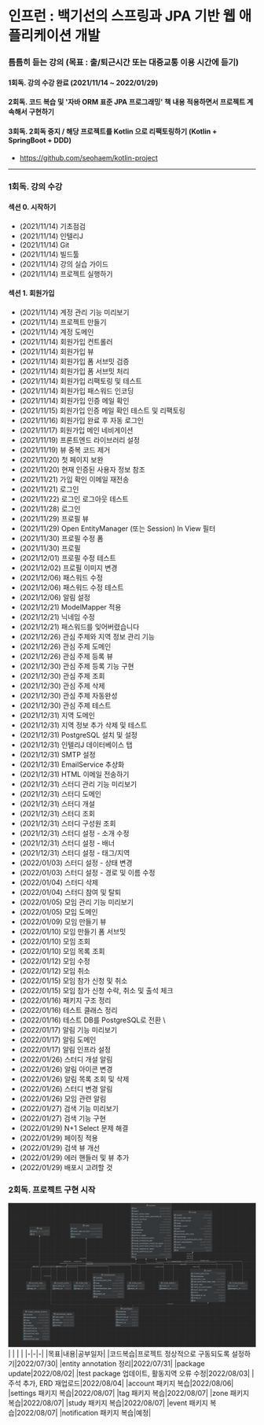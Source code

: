 # 인프런 : 백기선의 스프링과 JPA 기반 웹 애플리케이션 개발
### 틈틈히 듣는 강의 (목표 : 출/퇴근시간 또는 대중교통 이용 시간에 듣기)
#### 1회독. 강의 수강 완료 (2021/11/14 ~ 2022/01/29)
#### 2회독. 코드 복습 및 '자바 ORM 표준 JPA 프로그래밍' 책 내용 적용하면서 프로젝트 계속해서 구현하기
#### 3회독. 2회독 중지 / 해당 프로젝트를 Kotlin 으로 리팩토링하기 (Kotlin + SpringBoot + DDD)
- https://github.com/seohaem/kotlin-project

---
### 1회독. 강의 수강 
#### 섹션 0. 시작하기
- (2021/11/14) 기초점검
- (2021/11/14) 인텔리J
- (2021/11/14) Git
- (2021/11/14) 빌드툴
- (2021/11/14) 강의 실습 가이드
- (2021/11/14) 프로젝트 실행하기


#### 섹션 1. 회원가입
- (2021/11/14) 계정 관리 기능 미리보기
- (2021/11/14) 프로젝트 만들기
- (2021/11/14) 계정 도메인
- (2021/11/14) 회원가입 컨트롤러
- (2021/11/14) 회원가입 뷰
- (2021/11/14) 회원가입 폼 서브밋 검증
- (2021/11/14) 회원가입 폼 서브밋 처리
- (2021/11/14) 회원가입 리팩토링 및 테스트
- (2021/11/14) 회원가입 패스워드 인코딩
- (2021/11/14) 회원가입 인증 메일 확인
- (2021/11/15) 회원가입 인증 메일 확인 테스트 및 리팩토링
- (2021/11/16) 회원가입 완료 후 자동 로그인
- (2021/11/17) 회원가입 메인 네비게이션 
- (2021/11/19) 프론트엔드 라이브러리 설정
- (2021/11/19) 뷰 중복 코드 제거
- (2021/11/20) 첫 페이지 보완
- (2021/11/20) 현재 인증된 사용자 정보 참조
- (2021/11/21) 가입 확인 이메일 재전송
- (2021/11/21) 로그인 
- (2021/11/22) 로그인 로그아웃 테스트
- (2021/11/28) 로그인 
- (2021/11/29) 프로필 뷰
- (2021/11/29) Open EntityManager (또는 Session) In View 필터
- (2021/11/30) 프로필 수정 폼
- (2021/11/30) 프로필 
- (2021/12/01) 프로필 수정 테스트
- (2021/12/02) 프로필 이미지 변경
- (2021/12/06) 패스워드 수정
- (2021/12/06) 패스워드 수정 테스트
- (2021/12/06) 알림 설정
- (2021/12/21) ModelMapper 적용
- (2021/12/21) 닉네임 수정
- (2021/12/21) 패스워드를 잊어버렸습니다
- (2021/12/26) 관심 주제와 지역 정보 관리 기능
- (2021/12/26) 관심 주제 도메인
- (2021/12/26) 관심 주제 등록 뷰
- (2021/12/30) 관심 주제 등록 기능 구현
- (2021/12/30) 관심 주제 조회
- (2021/12/30) 관심 주제 삭제
- (2021/12/30) 관심 주제 자동완성
- (2021/12/30) 관심 주제 테스트
- (2021/12/31) 지역 도메인
- (2021/12/31) 지역 정보 추가 삭제 및 테스트
- (2021/12/31) PostgreSQL 설치 및 설정
- (2021/12/31) 인텔리J 데이터베이스 탭
- (2021/12/31) SMTP 설정
- (2021/12/31) EmailService 추상화
- (2021/12/31) HTML 이메일 전송하기
- (2021/12/31) 스터디 관리 기능 미리보기
- (2021/12/31) 스터디 도메인
- (2021/12/31) 스터디 개설
- (2021/12/31) 스터디 조회
- (2021/12/31) 스터디 구성원 조회
- (2021/12/31) 스터디 설정 - 소개 수정
- (2021/12/31) 스터디 설정 - 배너
- (2021/12/31) 스터디 설정 - 태그/지역
- (2022/01/03) 스터디 설정 - 상태 변경
- (2022/01/03) 스터디 설정 - 경로 및 이름 수정
- (2022/01/04) 스터디 삭제
- (2022/01/04) 스터디 참여 및 탈퇴
- (2022/01/05) 모임 관리 기능 미리보기
- (2022/01/05) 모임 도메인
- (2022/01/09) 모임 만들기 뷰
- (2022/01/10) 모임 만들기 폼 서브밋
- (2022/01/10) 모임 조회
- (2022/01/10) 모임 목록 조회 
- (2022/01/12) 모임 수정
- (2022/01/12) 모임 취소
- (2022/01/15) 모임 참가 신청 및 취소
- (2022/01/15) 모임 참가 신청 수락, 취소 및 출석 체크 
- (2022/01/16) 패키지 구조 정리
- (2022/01/16) 테스트 클래스 정리
- (2022/01/16) 테스트 DB를 PostgreSQL로 전환  \
- (2022/01/17) 알림 기능 미리보기
- (2022/01/17) 알림 도메인
- (2022/01/17) 알림 인프라 설정 
- (2022/01/26) 스터디 개설 알림
- (2022/01/26) 알림 아이콘 변경
- (2022/01/26) 알림 목록 조회 및 삭제
- (2022/01/26) 스터디 변경 알림
- (2022/01/26) 모임 관련 알림
- (2022/01/27) 검색 기능 미리보기
- (2022/01/27) 검색 기능 구현
- (2022/01/29) N+1 Select 문제 해결
- (2022/01/29) 페이징 적용
- (2022/01/29) 검색 뷰 개선
- (2022/01/29) 에러 핸들러 및 뷰 추가
- (2022/01/29) 배포시 고려할 것


### 2회독. 프로젝트 구현 시작
![IMAGES](ERD.png)
| | | |
|-|-|-|
|목표|내용|공부일자|
|코드복습|프로젝트 정상적으로 구동되도록 설정하기|2022/07/30|
|entity annotation 정리|2022/07/31|
|package update|2022/08/02|
|test package 업데이트, 활동지역 오류 수정|2022/08/03|
|주석 추가, ERD 재업로드|2022/08/04|
|account 패키지 복습|2022/08/06|
|settings 패키지 복습|2022/08/07|
|tag 패키지 복습|2022/08/07| 
|zone 패키지 복습|2022/08/07|
|study 패키지 복습|2022/08/07|
|event 패키지 복습|2022/08/07|
|notification 패키지 복습|예정|
